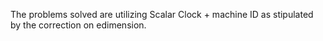 The problems solved are utilizing Scalar Clock + machine ID as stipulated by the correction on edimension.

